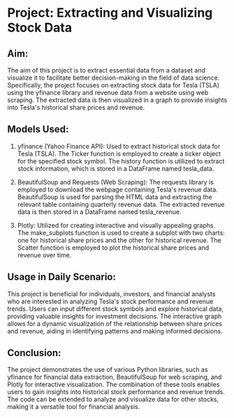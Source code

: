 # Project: Extracting and Visualizing Stock Data
## Aim:
The aim of this project is to extract essential data from a dataset and visualize it to facilitate better decision-making in the field of data science. Specifically, the project focuses on extracting stock data for Tesla (TSLA) using the yfinance library and revenue data from a website using web scraping. The extracted data is then visualized in a graph to provide insights into Tesla's historical share prices and revenue.

## Models Used:
1) yfinance (Yahoo Finance API):
Used to extract historical stock data for Tesla (TSLA).
The Ticker function is employed to create a ticker object for the specified stock symbol.
The history function is utilized to extract stock information, which is stored in a DataFrame named tesla_data.

2) BeautifulSoup and Requests (Web Scraping):
The requests library is employed to download the webpage containing Tesla's revenue data.
BeautifulSoup is used for parsing the HTML data and extracting the relevant table containing quarterly revenue data.
The extracted revenue data is then stored in a DataFrame named tesla_revenue.

3) Plotly:
Utilized for creating interactive and visually appealing graphs.
The make_subplots function is used to create a subplot with two charts: one for historical share prices and the other for historical revenue.
The Scatter function is employed to plot the historical share prices and revenue over time.

## Usage in Daily Scenario:
This project is beneficial for individuals, investors, and financial analysts who are interested in analyzing Tesla's stock performance and revenue trends. Users can input different stock symbols and explore historical data, providing valuable insights for investment decisions. The interactive graph allows for a dynamic visualization of the relationship between share prices and revenue, aiding in identifying patterns and making informed decisions.

## Conclusion:
The project demonstrates the use of various Python libraries, such as yfinance for financial data extraction, BeautifulSoup for web scraping, and Plotly for interactive visualization. The combination of these tools enables users to gain insights into historical stock performance and revenue trends. The code can be extended to analyze and visualize data for other stocks, making it a versatile tool for financial analysis.
